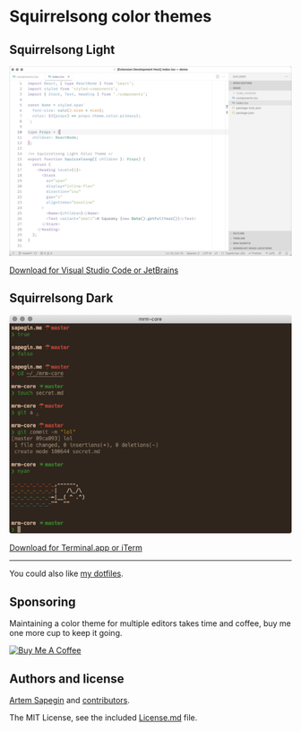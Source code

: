 # Squirrelsong color themes

## Squirrelsong Light

[![Squirrelsong Light color theme](light/VSCode/SquirrelsongLight/screenshot.png)](light)

[Download for Visual Studio Code or JetBrains](light)

## Squirrelsong Dark

[![Squirrelsong Dark color theme](dark/squirrelsong_terminal.png)](dark)

[Download for Terminal.app or iTerm](dark)

---

You could also like [my dotfiles](https://github.com/sapegin/dotfiles).

## Sponsoring

Maintaining a color theme for multiple editors takes time and coffee, buy me one more cup to keep it going.

<a href="https://www.buymeacoffee.com/sapegin" target="_blank"><img src="https://cdn.buymeacoffee.com/buttons/lato-orange.png" alt="Buy Me A Coffee" height="51" width="217" ></a>

## Authors and license

[Artem Sapegin](https://sapegin.me) and [contributors](https://github.com/sapegin/squirrelsong/graphs/contributors).

The MIT License, see the included [License.md](License.md) file.

